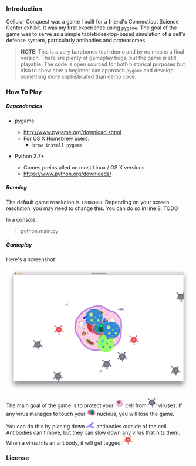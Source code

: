 ### Introduction

Cellular Conquest was a game I built for a friend's Connecticut Science Center exhibit. It was my first experience using `pygame`. The goal of the game was to serve as a simple tablet/desktop-based simulation of a cell's defense system, particularly antibodies and proteasomes.

> **NOTE:** This is a very barebones tech demo and by no means a final version. There are plenty of gameplay bugs, but the game is still playable. The code is open sourced for both historical purposes but also to show how a beginner can approach `pygame` and develop something more sophisticated than demo code.

### How To Play

##### Dependencies

* pygame
	* http://www.pygame.org/download.shtml
	* For OS X Homebrew users:
		* `brew install pygame`

* Python 2.7+
	* Comes preinstalled on most Linux / OS X versions
	* https://www.python.org/downloads/

##### Running

The default game resolution is `1280x800`. Depending on your screen resolution, you may need to change this. You can do so in line 8.
TODO

In a console:
> python main.py

##### Gameplay

Here's a screenshot:

![Screenshot](demo.png)

The main goal of the game is to protect your
	<img src="res/cell.png" alt = "cell" width="24" />
cell from
	<img src = "res/virus.png" alt = "virus" width = "24" />
viruses. If any virus manages to touch your
	<img src = "res/nucleus.png" alt = "virus" width = "24" />
nucleus, you will lose the game.

You can do this by placing down
	<img src = "res/antibody.png" alt = "antibody" width = "24" />
antibodies outside of the cell. Antibodies can't move, but they can slow down any virus that hits them. When a virus hits an antibody, it will get tagged:
	<img src = "res/virus_tagged.png" alt = "antibody" width = "24" />

### License
